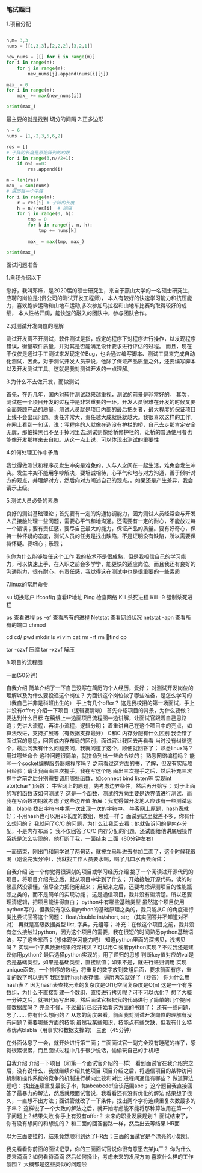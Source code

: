 ### 笔试题目

1.项目分配

```python

n,m= 3,3
nums = [[1,3,3],[2,2,2],[3,2,1]]

new_nums = [[] for i in range(m)]
for i in range(n):
    for j in range(m):
        new_nums[j].append(nums[i][j])

max_ = 0
for i in range(m):
    max_ += max(new_nums[i])

print(max_)
```

最主要的就是找到 切分的间隔
2.正多边形

```python
n = 6
nums = [1,-2,3,5,6,2]

res = []
# 子阵的长度是原始阵列的约数
for i in range(3,n//2+1):
    if n%i ==0:
        res.append(i)

m = len(res)
max_ = sum(nums)
# 遍历每一个子阵
for i in range(m):
    r = res[i] # 子阵的长度
    h = n//res[i]  # 间隔
    for j in range(0, h):
        tmp = 0
        for k in range(j, n, h):
            tmp += nums[k]

        max_ = max(tmp, max_)

print(max_)
```


面试问题准备

1.自我介绍以下

您好，我叫邓烁，是2020届的硕士研究生，来自于燕山大学的一名硕士研究生，应聘的岗位是:(贵公司的测试开发工程师)，
本人有较好的快速学习能力和抗压能力，喜欢跑步运动和山地车运动,多次参加马拉松和山地车比赛均取得较好的成绩，
本人性格开朗，能快速的融入的团队中，参与团队合作。

2.对测试开发岗位的理解

测试开发离不开测试，软件测试是指，规定的程序下对程序进行操作，以发现程序错误，衡量软件质量，并对其是否能满足设计要求进行评估的过程。
而且，现在不仅仅是通过手工测试来发现定位Bug，也会通过编写脚本、测试工具来完成自动化测试，因此，对于测试开发人员来说，他除了保证产品质量之外，还要编写脚本以及开发测试工具。这就是我对测试开发的一点理解。

3.为什么不去做开发，而做测试

首先，在近几年，国内对软件测试越来越重视，测试的前景是非常好的。
其次，测试在一个项目开发的过程中是非常重要的一环。开发人员很难在开发的时候又要全面兼顾产品的质量，测试人员就是项目内部的最后把关者，最大程度的保证项目上线不会出现问题。责任非常大，责任越大成就感就越大。我很喜欢这样的工作。
在网上看到一句话，说：写程序的人就像在造没有护栏的桥，自己去走那肯定安全无虞，那怕摸黑也不至于掉河里去;测试则像给桥修护栏的，让桥的普通使用者也能像开发那样来去自如。从这一点上说，可以体现出测试的重要性

4.如何处理工作中矛盾

我觉得做测试和程序员发生冲突是难免的，人与人之间在一起生活，难免会发生冲突。发生冲突不能用争吵解决，要坦诚相待，心平气和地与对方沟通，善于倾听对方的观点，并理解对方，然后向对方阐述自己的观点。。如果还是产生差异，我会请示上级。

5.测试人员必备的素质

良好的测试基础理论；首先要有一定的沟通协调能力，因为测试人员经常会与开发人员接触处理一些问题，需要心平气和地沟通。还需要有一定的耐心，不能放过每一个错误；要有责任感，要尽自己最大的能力，保证产品的质量。要有好奇心，保持一种怀疑的态度，测试人员的任务是找出缺陷，不是证明没有缺陷，所以需要保持怀疑。要细心；乐观；

6.你为什么能够胜任这个工作
我的技术不是很成熟，但是我相信自己的学习能力，可以快速上手，在入职之前会多学学，能更快的适应岗位。而且我还有良好的沟通能力，很有耐心，有责任感，我觉得这在测试中也是很重要的一些素质


7.linux的常用命令

su        切换账户
ifconfig  查看IP地址
Ping      检查网络
Kill      杀死进程
Kill -9   强制杀死进程

ps        查看进程
ps -ef    查看所有的进程
Netstat   查看网络状况
netstat  -apn 查看所有的端口
chmod   

cd  cd/ pwd mkdir ls 
vi vim cat rm -rf rm
find cp 

tar -czvf  压缩
tar -xzvf  解压

8.项目的流程图


一面(50分钟)

自我介绍
简单介绍了一下自己没写在简历的个人经历，爱好；
对测试开发岗位的理解以及为什么要投递这个岗位？
为面试这个岗位做了哪些准备，是怎么学习的（我自己并非是科班出生的）
手上有几个offer？
这是我校招的第一场面试，手上并没有offer;
介绍一下项目（逻辑要清晰）
首先介绍项目的背景，为什么要做？要达到什么目标
在稿纸上一边画项目流程图一边讲解，让面试官跟着自己思路跑；先讲大流程，再讲小流程，逻辑分明；
着重讲自己在这个项目中的亮点，如算法改进，支持扩展等（有数据支撑最好）
C和C 内存分配有什么区别
我会错了面试官的意思，回答成内存布局的区别，面试官让我回去再看看
当时没有纠结这个，最后问我有什么问题要问，我就问道了这个，顺便就回答了；
熟悉linux吗？用过哪些命令
这种问题很简单，就拼命列出一些命令啥的；
熟悉网络编程吗？ 能写一个socket编程服务器端程序吗？
之前看过这方面的书，了解，但没有实际项目经验；请让我画画三次握手，我在写这个吧
画出三次握手之后，然后补充三次握手之前之后分别需要调用哪些函数，如connect bind listen等
实现int atoi(char* )函数；
牛客网上的原题，先考虑边界条件，然后再开始写；
对于上面的写的函数该如何测试？
这是一个函数，测试的方向主要是边界值进行测试，而我在写函数初期就考虑了这些边界值
拓展：我觉得做开发地人应该有一些测试思维，blabla
找出字符串中第一次出现一次的字符中。
牛客网上原题，hash表就好；不用hash也可以用26长度的数组，思维一样；
面试到这里就差不多，你有什么想问的？
我就问了C/C 的问题，为什么让我回去看；他就告诉问的是内存分配，不是内存布局；
我不仅回答了C/C 内存分配的问题，还试图给他讲底层操作系统是怎么实现的，他打断了我，一面结束
二面（80分钟左右）

一面结束，刚出门和同学说了两句话，就被立马叫进去参加二面了，这个时候我很渴（刚说完我分钟），我就找工作人员要水喝，喝了几口水再去面试；

自我介绍
选一个你觉得很深刻的项目或学习经历介绍
挑了一个阅读过开源代码的项目，将项目介绍完之后，就从项目中学到了什么；
开始接触开源代码，读的时候虽然没读懂，但尽全力把他用起来；
用起来之后，还要考虑评测项目的性能瓶颈之类的，而不是简单的实现功能；
这是通信项目，我并没有讲清楚。所以还要理清逻辑，把项目能讲得直白；
python中有哪些基础类型
虽然这个项目使用python写的，但我没有怎么看python的基础原理之类的，我只能从C 的角度进行类比尝试回答这个问题： float/double int/short, str; （其实回答并不知道对不对）
再就是高级数据类型 list, 字典，元组等；
补充：在做这个项目之前，我并没有怎么接触过python，因为这个项目的需要，我在很短的时间熟悉python基础语法，写了这些东西；（想体现学习能力吧）
知道python里面的深拷贝，浅拷贝吗？
实现一个字典数据结果的深拷贝？可以用C 或者python实现？不过我还是建议你用python?
最后选择python实现的，用了递归的思想
判断key值对应的val是否是基础类型，如果是基础类型，直接赋值；如果不是，就进行递归调用
实现unique函数，一个排序的数组，将重复的数字放到数组后面，要求前面有序，重复的数字可以无序
我回到用hash表存储，遍历两次就好了（秒答）
你为什么用hash表？
因为hash表查找元素的复杂度是O(1);空间复杂度是O(n)
这是一个有序数组，为什么不直接新建一个数组，直接进行拷贝呢？可不可以优化？
想了大概一分钟之后，就把代码写出来，然后面试官根据我的代码进行了简单的几个提问
懂数据库吗？
完全不懂，不过最近已经开始看这方面的书籍了；
还有一些问题，忘了……
你有什么想问的？
从您的角度来看，前面我对测试开发岗位的理解有没有问题？需要哪些方面的技能
虽然我某些知识，技能点有些欠缺，但我有什么特点优点blabla（用事实和数据支撑的）
三面（45分钟）

在外面休息了一会，就开始进行第三面；三面面试官一副完全没有睡醒的样子，感觉很累很累，而且面试过程中几乎很少说话，偷偷玩自己的手机吧

自我介绍
介绍一下项目（和第一个面试官介绍的一样）
看到面试官在我介绍完之后，没有说什么，我就继续介绍其他项目
项目介绍之后，将通信项目的某种访问机制和操作系统的竞争的机制进行横向比较和对比
进程间通信有哪些？
做道算法题吧： 找出连续重复最长子串，如abcabcdef应该范围abc；
这个题目我直接回答了最暴力的解法，然后就跟面试官说，我看看还有没有优化的解法
结果想了很久，一直想不出方法；面试管就改了一下条件，找出两个字符连续重复次数最多的子串？
这样说了一个大致的解法之后，就开始考虑能不能将那种算法用在第一个子问题上？结果失败
你手上有没有offer？
未来的职业发展规划？
面试结束了，你有没有想问的和想说的？
和二面的回答套路一样，然后出去等结果
HR面

以为三面要挂的，结果竟然顺利到达了HR面；三面的面试官是个漂亮的小姐姐。

我先看看你前面的面试记录，你的三面面试官说你很有意愿去某ju厂？
你为什么要来滴滴？如何看待滴滴
然后如何择业，考虑未来的发展方向
喜欢什么样的工作氛围？
大概都是这些类似的问题啦